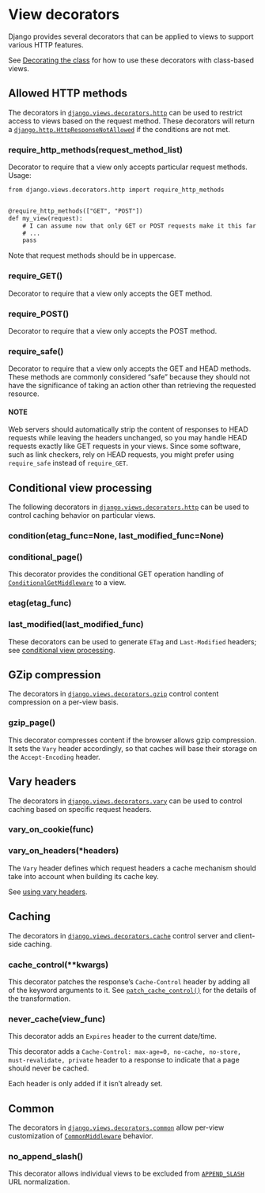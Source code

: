 # View decorators

Django provides several decorators that can be applied to views to support
various HTTP features.

See [Decorating the class](../class-based-views/intro.md#id1) for how to use these decorators with
class-based views.

## Allowed HTTP methods

The decorators in [`django.views.decorators.http`](#module-django.views.decorators.http) can be used to restrict
access to views based on the request method. These decorators will return
a [`django.http.HttpResponseNotAllowed`](../../ref/request-response.md#django.http.HttpResponseNotAllowed) if the conditions are not met.

### require_http_methods(request_method_list)

Decorator to require that a view only accepts particular request
methods. Usage:

```default
from django.views.decorators.http import require_http_methods


@require_http_methods(["GET", "POST"])
def my_view(request):
    # I can assume now that only GET or POST requests make it this far
    # ...
    pass
```

Note that request methods should be in uppercase.

### require_GET()

Decorator to require that a view only accepts the GET method.

### require_POST()

Decorator to require that a view only accepts the POST method.

### require_safe()

Decorator to require that a view only accepts the GET and HEAD methods.
These methods are commonly considered “safe” because they should not have
the significance of taking an action other than retrieving the requested
resource.

#### NOTE
Web servers should automatically strip the content of responses to HEAD
requests while leaving the headers unchanged, so you may handle HEAD
requests exactly like GET requests in your views. Since some software,
such as link checkers, rely on HEAD requests, you might prefer
using `require_safe` instead of `require_GET`.

## Conditional view processing

The following decorators in [`django.views.decorators.http`](#module-django.views.decorators.http) can be used to
control caching behavior on particular views.

### condition(etag_func=None, last_modified_func=None)

### conditional_page()

This decorator provides the conditional GET operation handling of
[`ConditionalGetMiddleware`](../../ref/middleware.md#django.middleware.http.ConditionalGetMiddleware) to a view.

### etag(etag_func)

### last_modified(last_modified_func)

These decorators can be used to generate `ETag` and `Last-Modified`
headers; see
[conditional view processing](../conditional-view-processing.md).

<a id="module-django.views.decorators.gzip"></a>

## GZip compression

The decorators in [`django.views.decorators.gzip`](#module-django.views.decorators.gzip) control content
compression on a per-view basis.

### gzip_page()

This decorator compresses content if the browser allows gzip compression.
It sets the `Vary` header accordingly, so that caches will base their
storage on the `Accept-Encoding` header.

<a id="module-django.views.decorators.vary"></a>

## Vary headers

The decorators in [`django.views.decorators.vary`](#module-django.views.decorators.vary) can be used to control
caching based on specific request headers.

### vary_on_cookie(func)

### vary_on_headers(\*headers)

The `Vary` header defines which request headers a cache mechanism should take
into account when building its cache key.

See [using vary headers](../cache.md#using-vary-headers).

<a id="module-django.views.decorators.cache"></a>

## Caching

The decorators in [`django.views.decorators.cache`](#module-django.views.decorators.cache) control server and
client-side caching.

### cache_control(\*\*kwargs)

This decorator patches the response’s `Cache-Control` header by adding
all of the keyword arguments to it. See
[`patch_cache_control()`](../../ref/utils.md#django.utils.cache.patch_cache_control) for the details of the
transformation.

### never_cache(view_func)

This decorator adds an `Expires` header to the current date/time.

This decorator adds a `Cache-Control: max-age=0, no-cache, no-store,
must-revalidate, private` header to a response to indicate that a page
should never be cached.

Each header is only added if it isn’t already set.

<a id="module-django.views.decorators.common"></a>

## Common

The decorators in [`django.views.decorators.common`](#module-django.views.decorators.common) allow per-view
customization of [`CommonMiddleware`](../../ref/middleware.md#django.middleware.common.CommonMiddleware) behavior.

### no_append_slash()

This decorator allows individual views to be excluded from
[`APPEND_SLASH`](../../ref/settings.md#std-setting-APPEND_SLASH) URL normalization.
